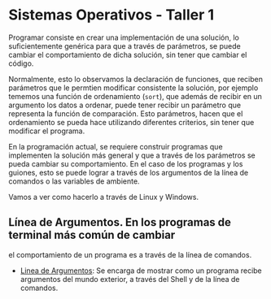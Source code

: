 # Sistemas Operativos - Taller 1

Programar consiste en crear una implementación de una solución, lo
suficientemente genérica para que a través de parámetros, se puede cambiar
el comportamiento de dicha solución, sin tener que cambiar el código.

Normalmente, esto lo observamos la declaración de funciones, que
reciben parámetros que le permtien modificar consistente la solución,
por ejemplo tememos una función de ordenamiento (`sort`), que además
de recibir en un argumento los datos a ordenar, puede tener recibir un
parámetro que representa la función de comparación. Esto parámetros,
hacen que el ordenamiento se pueda hace utilizando diferentes
criterios, sin tener que modificar el programa.

En la programación actual, se requiere construir programas que
implementen la solución más general y que a través de los parámetros
se pueda cambiar su comportamiento. En el caso de los programas y los
guiones, esto se puede lograr a través de los argumentos de la línea
de comandos o las variables de ambiente.

Vamos a ver como hacerlo a través de Linux y Windows.

## Línea de Argumentos. En los programas de terminal más común de cambiar
el comportamiento de un programa es a través de la línea de comandos.


* [Linea de Argumentos](./src/LineaDeArgumentos.c): Se encarga de
  mostrar como un programa recibe argumentos del mundo exterior, a
  través del Shell y de la línea de comandos.